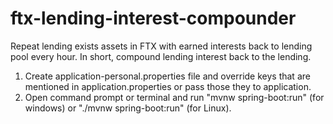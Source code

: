 # ftx-lending-interest-compounder

Repeat lending exists assets in FTX with earned interests back to lending pool every hour. In short, compound lending interest back to the lending.

1. Create application-personal.properties file and override keys that are mentioned in application.properties or pass those they to application.
2. Open command prompt or terminal and run "mvnw spring-boot:run" (for windows) or "./mvnw spring-boot:run" (for Linux).
